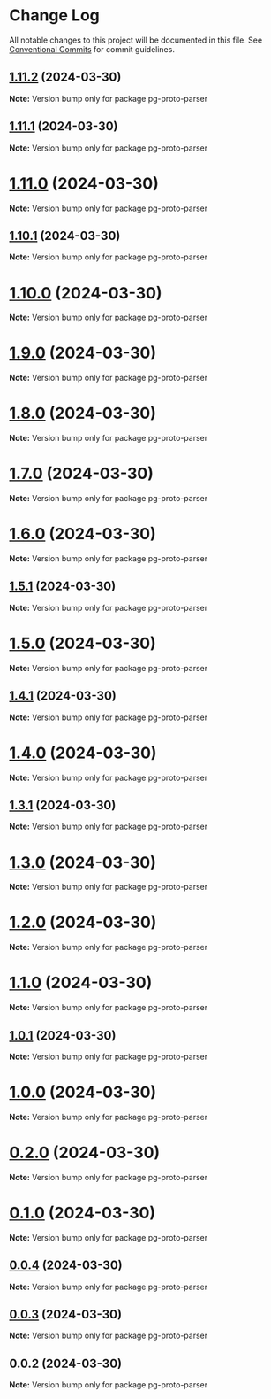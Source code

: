 # Change Log

All notable changes to this project will be documented in this file.
See [Conventional Commits](https://conventionalcommits.org) for commit guidelines.

## [1.11.2](https://github.com/launchql/pg-proto-parser/compare/pg-proto-parser@1.11.1...pg-proto-parser@1.11.2) (2024-03-30)

**Note:** Version bump only for package pg-proto-parser





## [1.11.1](https://github.com/launchql/pg-proto-parser/compare/pg-proto-parser@1.11.0...pg-proto-parser@1.11.1) (2024-03-30)

**Note:** Version bump only for package pg-proto-parser





# [1.11.0](https://github.com/launchql/pg-proto-parser/compare/pg-proto-parser@1.10.1...pg-proto-parser@1.11.0) (2024-03-30)

**Note:** Version bump only for package pg-proto-parser





## [1.10.1](https://github.com/launchql/pg-proto-parser/compare/pg-proto-parser@1.10.0...pg-proto-parser@1.10.1) (2024-03-30)

**Note:** Version bump only for package pg-proto-parser





# [1.10.0](https://github.com/launchql/pg-proto-parser/compare/pg-proto-parser@1.9.0...pg-proto-parser@1.10.0) (2024-03-30)

**Note:** Version bump only for package pg-proto-parser





# [1.9.0](https://github.com/launchql/pg-proto-parser/compare/pg-proto-parser@1.8.0...pg-proto-parser@1.9.0) (2024-03-30)

**Note:** Version bump only for package pg-proto-parser





# [1.8.0](https://github.com/launchql/pg-proto-parser/compare/pg-proto-parser@1.7.0...pg-proto-parser@1.8.0) (2024-03-30)

**Note:** Version bump only for package pg-proto-parser





# [1.7.0](https://github.com/launchql/pg-proto-parser/compare/pg-proto-parser@1.6.0...pg-proto-parser@1.7.0) (2024-03-30)

**Note:** Version bump only for package pg-proto-parser





# [1.6.0](https://github.com/launchql/pg-proto-parser/compare/pg-proto-parser@1.5.1...pg-proto-parser@1.6.0) (2024-03-30)

**Note:** Version bump only for package pg-proto-parser





## [1.5.1](https://github.com/launchql/pg-proto-parser/compare/pg-proto-parser@1.5.0...pg-proto-parser@1.5.1) (2024-03-30)

**Note:** Version bump only for package pg-proto-parser





# [1.5.0](https://github.com/launchql/pg-proto-parser/compare/pg-proto-parser@1.4.1...pg-proto-parser@1.5.0) (2024-03-30)

**Note:** Version bump only for package pg-proto-parser





## [1.4.1](https://github.com/launchql/pg-proto-parser/compare/pg-proto-parser@1.4.0...pg-proto-parser@1.4.1) (2024-03-30)

**Note:** Version bump only for package pg-proto-parser





# [1.4.0](https://github.com/launchql/pg-proto-parser/compare/pg-proto-parser@1.3.1...pg-proto-parser@1.4.0) (2024-03-30)

**Note:** Version bump only for package pg-proto-parser





## [1.3.1](https://github.com/launchql/pg-proto-parser/compare/pg-proto-parser@1.3.0...pg-proto-parser@1.3.1) (2024-03-30)

**Note:** Version bump only for package pg-proto-parser





# [1.3.0](https://github.com/launchql/pg-proto-parser/compare/pg-proto-parser@1.2.0...pg-proto-parser@1.3.0) (2024-03-30)

**Note:** Version bump only for package pg-proto-parser





# [1.2.0](https://github.com/launchql/pg-proto-parser/compare/pg-proto-parser@1.1.0...pg-proto-parser@1.2.0) (2024-03-30)

**Note:** Version bump only for package pg-proto-parser





# [1.1.0](https://github.com/launchql/pg-proto-parser/compare/pg-proto-parser@1.0.1...pg-proto-parser@1.1.0) (2024-03-30)

**Note:** Version bump only for package pg-proto-parser





## [1.0.1](https://github.com/launchql/pg-proto-parser/compare/pg-proto-parser@1.0.0...pg-proto-parser@1.0.1) (2024-03-30)

**Note:** Version bump only for package pg-proto-parser





# [1.0.0](https://github.com/launchql/pg-proto-parser/compare/pg-proto-parser@0.2.0...pg-proto-parser@1.0.0) (2024-03-30)

**Note:** Version bump only for package pg-proto-parser





# [0.2.0](https://github.com/launchql/pg-proto-parser/compare/pg-proto-parser@0.1.0...pg-proto-parser@0.2.0) (2024-03-30)

**Note:** Version bump only for package pg-proto-parser





# [0.1.0](https://github.com/launchql/pg-proto-parser/compare/pg-proto-parser@0.0.4...pg-proto-parser@0.1.0) (2024-03-30)

**Note:** Version bump only for package pg-proto-parser





## [0.0.4](https://github.com/launchql/pg-proto-parser/compare/pg-proto-parser@0.0.3...pg-proto-parser@0.0.4) (2024-03-30)

**Note:** Version bump only for package pg-proto-parser





## [0.0.3](https://github.com/launchql/pg-proto-parser/compare/pg-proto-parser@0.0.2...pg-proto-parser@0.0.3) (2024-03-30)

**Note:** Version bump only for package pg-proto-parser





## 0.0.2 (2024-03-30)

**Note:** Version bump only for package pg-proto-parser
